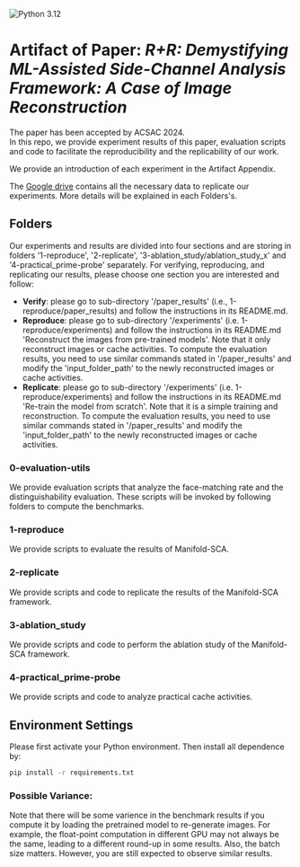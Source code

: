 ![Python 3.12](https://img.shields.io/badge/python-3.12-blue.svg)
# Artifact of Paper: *R+R: Demystifying ML-Assisted Side-Channel Analysis Framework: A Case of Image Reconstruction*

The paper has been accepted by ACSAC 2024.  
In this repo, we provide experiment results of this paper, evaluation scripts and code to facilitate the reproducibility and the replicability of our work.

We provide an introduction of each experiment in the Artifact Appendix.

The [Google drive](https://drive.google.com/drive/u/1/folders/1oyqViKeu3LpqDGozCDVpA70OewqAJQSB) contains all the necessary data to replicate our experiments. More details will be explained in each Folders's.

## Folders
Our experiments and results are divided into four sections and are storing in folders '1-reproduce', '2-replicate', '3-ablation_study/ablation_study_x' and '4-practical_prime-probe' separately. For verifying, reproducing, and replicating our results, please choose one section you are interested and follow:
- **Verify**: please go to sub-directory '/paper_results' (i.e., 1-reproduce/paper_results) and follow the instructions in its README.md.
- **Reproduce**: please go to sub-directory '/experiments' (i.e. 1-reproduce/experiments) and follow the instructions in its README.md 'Reconstruct the images from pre-trained models'. Note that it only reconstruct images or cache activities. To compute the evaluation results, you need to use similar commands stated in '/paper_results' and modify the 'input_folder_path' to the newly reconstructed images or cache activities.
- **Replicate**: please go to sub-directory '/experiments' (i.e. 1-reproduce/experiments) and follow the instructions in its README.md 'Re-train the model from scratch'. Note that it is a simple training and reconstruction. To compute the evaluation results, you need to use similar commands stated in '/paper_results' and modify the 'input_folder_path' to the newly reconstructed images or cache activities.

### 0-evaluation-utils
We provide evaluation scripts that analyze the face-matching rate and the distinguishability evaluation. These scripts will be invoked by following folders to compute the benchmarks.

### 1-reproduce
We provide scripts to evaluate the results of Manifold-SCA. 

### 2-replicate
We provide scripts and code to replicate the results of the Manifold-SCA framework.

### 3-ablation_study
We provide scripts and code to perform the ablation study of the Manifold-SCA framework.

### 4-practical_prime-probe
We provide scripts and code to analyze practical cache activities.


## Environment Settings
Please first activate your Python environment. Then install all dependence by:
```bash
pip install -r requirements.txt
```

### Possible Variance:
Note that there will be some varience in the benchmark results if you compute it by loading the pretrained model to re-generate images. For example, the float-point computation in different GPU may not always be the same, leading to a different round-up in some results. Also, the batch size matters. However, you are still expected to observe similar results.

